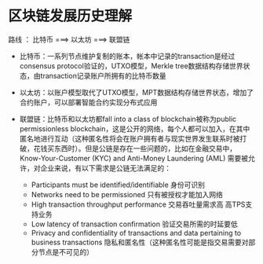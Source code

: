 # 区块链发展历史理解

路线 ： 比特币 ===> 以太坊 ===> 联盟链

- 比特币：一系列节点维护复制的账本，帐本中记录的transaction是经过consensus protocol验证的，UTXO模型，Merkle tree数据结构存储世界状态，由transaction记录账户所拥有的比特币数量

- 以太坊：以账户模型取代了UTXO模型，MPT数据结构存储世界状态，增加了合约账户，可以部署智能合约实现分布式应用

- 联盟链：比特币和以太坊都fall into a class of blockchain被称为public permissionless blockchain，这是公开的网络，每个人都可以加入，在其中匿名地进行互动（这种匿名性将会在账户拥有者与现实世界发生联系时被打破，花钱买东西时）。但是公链是存在一些问题的，比如在金融交易中， Know-Your-Customer (KYC) and Anti-Money Laundering (AML) 需要被允许，对企业来说，有以下需求是公链无法满足的：
  - Participants must be identified/identifiable 身份可识别
  - Networks need to be permissioned 只有被授权才能加入网络
  - High transaction throughput performance 交易吞吐量需求高 高TPS支持业务
  - Low latency of transaction confirmation 验证交易所需的时延要低
  - Privacy and confidentiality of transactions and data pertaining to business transactions 隐私和匿名性（这种匿名性可能是指交易需要对部分节点是不可见的）

 